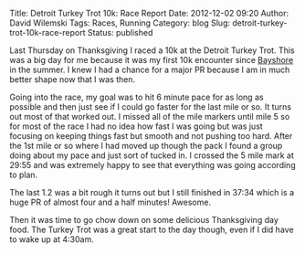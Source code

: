 Title: Detroit Turkey Trot 10k: Race Report
Date: 2012-12-02 09:20
Author: David Wilemski
Tags: Races, Running
Category: blog
Slug: detroit-turkey-trot-10k-race-report
Status: published

Last Thursday on Thanksgiving I raced a 10k at the Detroit Turkey Trot.
This was a big day for me because it was my first 10k encounter since
[Bayshore](http://davidwilemski.com/blog/2012/05/bayshore-10k-2012-race-report/ "Bayshore 10k 2012 Race Report")
in the summer. I knew I had a chance for a major PR because I am in much
better shape now that I was then.

Going into the race, my goal was to hit 6 minute pace for as long as
possible and then just see if I could go faster for the last mile or so.
It turns out most of that worked out. I missed all of the mile markers
until mile 5 so for most of the race I had no idea how fast I was going
but was just focusing on keeping things fast but smooth and not pushing
too hard. After the 1st mile or so where I had moved up though the pack
I found a group doing about my pace and just sort of tucked in. I
crossed the 5 mile mark at 29:55 and was extremely happy to see that
everything was going according to plan.

The last 1.2 was a bit rough it turns out but I still finished in 37:34
which is a huge PR of almost four and a half minutes\! Awesome.

Then it was time to go chow down on some delicious Thanksgiving day
food. The Turkey Trot was a great start to the day though, even if I did
have to wake up at 4:30am.
